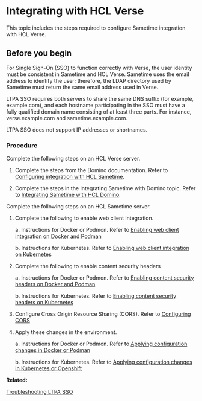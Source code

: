 # Integrating with HCL Verse

This topic includes the steps required to configure Sametime integration with HCL Verse.

## Before you begin

For Single Sign-On (SSO) to function correctly with Verse, the user identity must be consistent in Sametime and HCL Verse. Sametime uses the email address to identify the user; therefore, the LDAP directory used by Sametime must return the same email address used in Verse.

LTPA SSO requires both servers to share the same DNS suffix (for example, example.com), and each hostname participating in the SSO must have a fully qualified domain name consisting of at least three parts. For instance, verse.example.com and sametime.example.com.

LTPA SSO does not support IP addresses or shortnames.

### Procedure

Complete the following steps on an HCL Verse server. 

1. Complete the steps from the Domino documentation.  Refer to [Configuring integration with HCL Sametime](https://help.hcl-software.com/verse_onprem/3.2/admin/configuring_integration_with_ibm_sametime.html). 

2. Complete the steps in the Integrating Sametime with Domino topic. Refer to [Integrating Sametime with HCL Domino](ltpa_configure_domino.md).


Complete the following steps on an HCL Sametime server. 

1. Complete the following to enable web client integration.

      a.  Instructions for Docker or Podmon. Refer to [Enabling web client integration on Docker and Podman](verse_integration_docker.md)  

      b.  Instructions for Kubernetes.  Refer to [Enabling web client integration on Kubernetes](verse_integration_kubernetes.md) 
      
2. Complete the following to enable content security headers

      a.  Instructions for Docker or Podmon. Refer to [Enabling content security headers on Docker and Podman](verse_integration_contentsecurity_docker.md)  

      b.  Instructions for Kubernetes.  Refer to [Enabling content security headers on Kubernetes](verse_integration_contentsecurity_kubernetes.md) 
      
3. Configure Cross Origin Resource Sharing (CORS). Refer to [Configuring CORS](nomad_integration_cors.md) 

4. Apply these changes in the environment.

      a.  Instructions for Docker or Podmon. Refer to [Applying configuration changes in Docker or Podman](apply_configchanges_docker.md)  

      b.  Instructions for Kubernetes.  Refer to [Applying configuration changes in Kubernetes or Openshift](apply_configchanges_kubernetes.md) 
       
**Related:**

[Troubleshooting LTPA SSO](https://support.hcl-software.com/csm?id=kb_article&sysparm_article=KB0106722)
